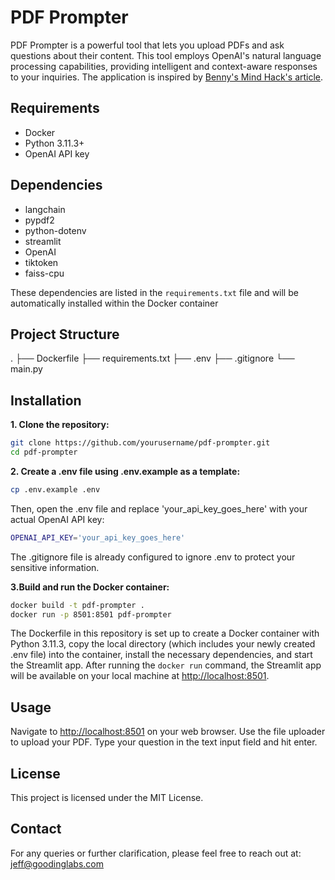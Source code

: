 # PDF Prompter

PDF Prompter is a powerful tool that lets you upload PDFs and ask questions about their content. This tool employs OpenAI's natural language processing capabilities, providing intelligent and context-aware responses to your inquiries. The application is inspired by [Benny's Mind Hack's article](https://bennycheung.github.io/ask-a-book-questions-with-langchain-openai).

## Requirements

* Docker
* Python 3.11.3+
* OpenAI API key

## Dependencies

* langchain
* pypdf2
* python-dotenv
* streamlit
* OpenAI
* tiktoken
* faiss-cpu

These dependencies are listed in the `requirements.txt` file and will be automatically installed within the Docker container

## Project Structure

.
├── Dockerfile
├── requirements.txt
├── .env
├── .gitignore
└── main.py

## Installation

**1. Clone the repository:**

```bash
git clone https://github.com/yourusername/pdf-prompter.git
cd pdf-prompter
```

**2. Create a .env file using .env.example as a template:**

```bash
cp .env.example .env
```

Then, open the .env file and replace 'your_api_key_goes_here' with your actual OpenAI API key:

```bash
OPENAI_API_KEY='your_api_key_goes_here'
```

The .gitignore file is already configured to ignore .env to protect your sensitive information.

**3.Build and run the Docker container:**

```bash
docker build -t pdf-prompter .
docker run -p 8501:8501 pdf-prompter
```

The Dockerfile in this repository is set up to create a Docker container with Python 3.11.3, copy the local directory (which includes your newly created .env file) into the container, install the necessary dependencies, and start the Streamlit app. After running the `docker run` command, the Streamlit app will be available on your local machine at <http://localhost:8501>.

## Usage

Navigate to <http://localhost:8501> on your web browser.
Use the file uploader to upload your PDF.
Type your question in the text input field and hit enter.

## License

This project is licensed under the MIT License.

## Contact

For any queries or further clarification, please feel free to reach out at: <jeff@goodinglabs.com>
